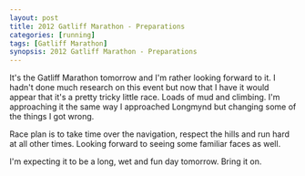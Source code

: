 ```yaml
---
layout: post
title: 2012 Gatliff Marathon - Preparations
categories: [running]
tags: [Gatliff Marathon]
synopsis: 2012 Gatliff Marathon - Preparations
---
```

It's the Gatliff Marathon tomorrow and I'm rather looking forward to it. I hadn't done much research on this event but now that I have it would appear that it's a pretty tricky little race. Loads of mud and climbing. I'm approaching it the same way I approached Longmynd but changing some of the things I got wrong.

Race plan is to take time over the navigation, respect the hills and run hard at all other times. Looking forward to seeing some familiar faces as well.

I'm expecting it to be a long, wet and fun day tomorrow. Bring it on.